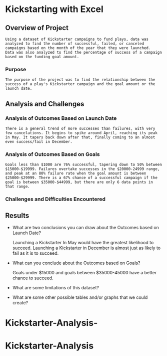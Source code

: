 # Kickstarting with Excel

## Overview of Project

	Using a dataset of Kickstarter campaigns to fund plays, data was analyzed to find the number of successful, failed, or canceled campaigns based on the month of the year that they were launched. 
	Data was also analyzed to find the percentage of success of a campaign based on the funding goal amount. 

### Purpose

	The purpose of the project was to find the relationship between the success of a play's Kickstarter campaign and the goal amount or the launch date.

## Analysis and Challenges

### Analysis of Outcomes Based on Launch Date

 	There is a general trend of more successes than failures, with very few cancelations. It begins to spike around April, reaching its peak in May. It tapers back down after that, finally coming to an almost even success/fail in December.


 

### Analysis of Outcomes Based on Goals

	Goals less than $1000 are 76% successful, tapering down to 50% between $15000-$19999. Failures overtake successes in the $20000-24999 range, and peak at an 80% failure rate when the goal amount is between $25000-$29999. There is a 67% chance of a successful campaign if the goal is between $35000-$44999, but there are only 6 data points in that range.


  

### Challenges and Difficulties Encountered

## Results

- What are two conclusions you can draw about the Outcomes based on Launch Date?

	Launching a Kickstarter In May would have the greatest likelihood to succeed. 
	Launching a Kickstarter in December is almost just as likely to fail as it is to succeed. 

- What can you conclude about the Outcomes based on Goals?

	Goals under $15000 and goals between $35000-45000 have a better chance to succeed.

- What are some limitations of this dataset?



- What are some other possible tables and/or graphs that we could create?

# Kickstarter-Analysis-
# Kickstarter-Analysis
